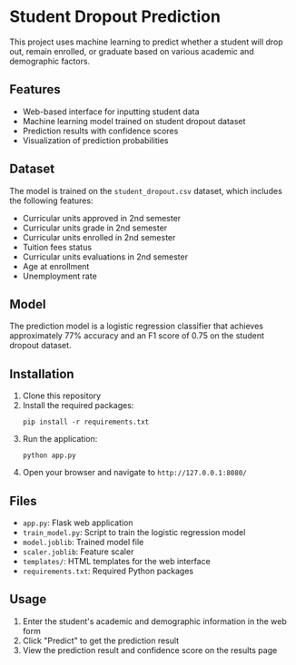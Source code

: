 # Student Dropout Prediction

This project uses machine learning to predict whether a student will drop out, remain enrolled, or graduate based on various academic and demographic factors.

## Features

- Web-based interface for inputting student data
- Machine learning model trained on student dropout dataset
- Prediction results with confidence scores
- Visualization of prediction probabilities

## Dataset

The model is trained on the `student_dropout.csv` dataset, which includes the following features:

- Curricular units approved in 2nd semester
- Curricular units grade in 2nd semester
- Curricular units enrolled in 2nd semester
- Tuition fees status
- Curricular units evaluations in 2nd semester
- Age at enrollment
- Unemployment rate

## Model

The prediction model is a logistic regression classifier that achieves approximately 77% accuracy and an F1 score of 0.75 on the student dropout dataset.

## Installation

1. Clone this repository
2. Install the required packages:
   ```
   pip install -r requirements.txt
   ```
3. Run the application:
   ```
   python app.py
   ```
4. Open your browser and navigate to `http://127.0.0.1:8080/`

## Files

- `app.py`: Flask web application
- `train_model.py`: Script to train the logistic regression model
- `model.joblib`: Trained model file
- `scaler.joblib`: Feature scaler
- `templates/`: HTML templates for the web interface
- `requirements.txt`: Required Python packages

## Usage

1. Enter the student's academic and demographic information in the web form
2. Click "Predict" to get the prediction result
3. View the prediction result and confidence score on the results page